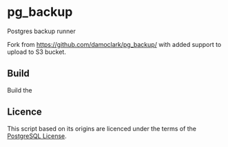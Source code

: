 # pg_backup #
Postgres backup runner

Fork from https://github.com/damoclark/pg_backup/ with added support to upload to S3 bucket.

## Build ##
Build the 


## Licence ##

This script based on its origins are licenced under the terms of the [PostgreSQL License](https://wiki.postgresql.org/wiki/PostgreSQL_wiki:Copyrights). 


